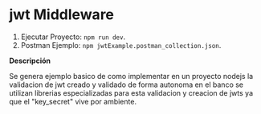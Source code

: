 # jwt Middleware

1. Ejecutar Proyecto: `npm run dev`.
2. Postman Ejemplo: `npm jwtExample.postman_collection.json`.

**Descripción**

Se genera ejemplo basico de como implementar en un proyecto nodejs la validacion de jwt creado y validado de forma autonoma
en el banco se utilizan librerias especializadas para esta validacion y creacion de jwts ya que el "key_secret" vive por ambiente.
